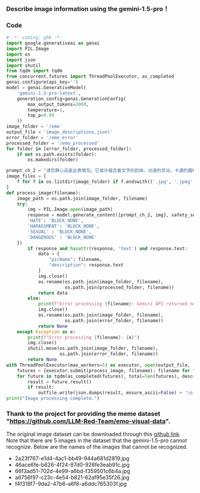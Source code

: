 ### Describe image information using the gemini-1.5-pro！

### Code
```python
# -*- coding: gbk -*-
import google.generativeai as genai
import PIL.Image
import os
import json
import shutil
from tqdm import tqdm
from concurrent.futures import ThreadPoolExecutor, as_completed
genai.configure(api_key='')
model = genai.GenerativeModel(
    'gemini-1.5-pro-latest',
    generation_config=genai.GenerationConfig(
        max_output_tokens=2000,
        temperature=1,
        top_p=0.99
    ))
image_folder = '/emo'
output_file = 'image_descriptions.jsonl'
error_folder = '/emo_error'
processed_folder = '/emo_processed'
for folder in [error_folder, processed_folder]:
    if not os.path.exists(folder):
        os.makedirs(folder)

prompt_ch_2 = "请您静心品鉴此表情包，它或许蕴含着文字的韵味、动漫的灵动、卡通的趣味抑或是真人的神态。您需细细观察图中所有元素，无论是人物的眉眼、文字的深意抑或是背景的寓意，皆不可忽视，且请尊重图中文字信息，勿作改动。恳请您用优雅的笔触描绘您所见的景象，例如人物表情的微妙变化、动作姿态的含义以及文字中蕴藏的情感等，并尝试解读此表情包试图传递的情绪或信息。请您用精妙的中文，以流畅的文字，将您的理解娓娓道来，以便我能清晰地领悟此表情包的奥妙之处。"
image_files = [
    f for f in os.listdir(image_folder) if f.endswith(('.jpg', '.jpeg', '.png'))
]
def process_image(filename):
    image_path = os.path.join(image_folder, filename)
    try:
        img = PIL.Image.open(image_path)
        response = model.generate_content([prompt_ch_2, img], safety_settings={
        'HATE': 'BLOCK_NONE',
        'HARASSMENT': 'BLOCK_NONE',
        'SEXUAL' : 'BLOCK_NONE',
        'DANGEROUS' : 'BLOCK_NONE'
    })
        if response and hasattr(response, 'text') and response.text:
            data = {
                "picName": filename,
                "description": response.text
            }
            img.close()
            os.rename(os.path.join(image_folder, filename),
                      os.path.join(processed_folder, filename))
            return data
        else:
            print(f"Error processing {filename}: Gemini API returned no text. Skipping...")
            img.close()
            os.rename(os.path.join(image_folder, filename),
                      os.path.join(error_folder, filename))
            return None
    except Exception as e:
        print(f"Error processing {filename}: {e}")
        img.close()
        shutil.move(os.path.join(image_folder, filename),
                    os.path.join(error_folder, filename))
        return None
with ThreadPoolExecutor(max_workers=5) as executor, open(output_file, 'a', encoding='utf-8') as outfile:
    futures = {executor.submit(process_image, filename): filename for filename in image_files}
    for future in tqdm(as_completed(futures), total=len(futures), desc="Processing Images"):
        result = future.result()
        if result:
            outfile.write(json.dumps(result, ensure_ascii=False) + '\n')
print("Image processing complete.")
```

### Thank to the project for providing the meme dataset "https://github.com/LLM-Red-Team/emo-visual-data".
The original image dataset can be downloaded through this [github link](https://github.com/LLM-Red-Team/emo-visual-data). Note that there are 5 images in the dataset that the gemini-1.5-pro cannot recognize. Below are the names of the images that cannot be recognized.
- 2a23f767-e1d4-4ac1-bb49-944a681d2819.jpg
- 46ace6fe-b626-4f24-87d0-926fe3eab91c.jpg
- 66f3ad51-702d-4e99-a6bd-f359501c6b4a.jpg
- a6756f97-c23c-4e54-b821-62af95e35f26.jpg
- f4f318f7-9da2-47b6-a6f8-a6ddc765303f.jpg